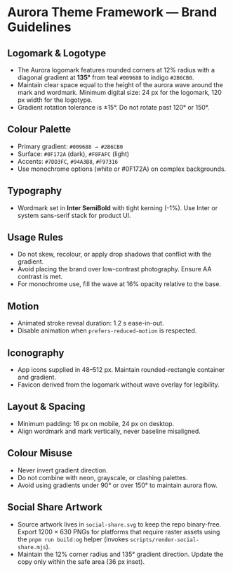 # Aurora Theme Framework — Brand Guidelines

## Logomark & Logotype
- The Aurora logomark features rounded corners at 12% radius with a diagonal gradient at **135°** from teal `#009688` to indigo `#2B6CB0`.
- Maintain clear space equal to the height of the aurora wave around the mark and wordmark. Minimum digital size: 24 px for the logomark, 120 px width for the logotype.
- Gradient rotation tolerance is ±15°. Do not rotate past 120° or 150°.

## Colour Palette
- Primary gradient: `#009688 → #2B6CB0`
- Surface: `#0F172A` (dark), `#F8FAFC` (light)
- Accents: `#7DD3FC`, `#94A3B8`, `#F97316`
- Use monochrome options (white or #0F172A) on complex backgrounds.

## Typography
- Wordmark set in **Inter SemiBold** with tight kerning (-1%). Use Inter or system sans-serif stack for product UI.

## Usage Rules
- Do not skew, recolour, or apply drop shadows that conflict with the gradient.
- Avoid placing the brand over low-contrast photography. Ensure AA contrast is met.
- For monochrome use, fill the wave at 16% opacity relative to the base.

## Motion
- Animated stroke reveal duration: 1.2 s ease-in-out.
- Disable animation when `prefers-reduced-motion` is respected.

## Iconography
- App icons supplied in 48–512 px. Maintain rounded-rectangle container and gradient.
- Favicon derived from the logomark without wave overlay for legibility.

## Layout & Spacing
- Minimum padding: 16 px on mobile, 24 px on desktop.
- Align wordmark and mark vertically, never baseline misaligned.

## Colour Misuse
- Never invert gradient direction.
- Do not combine with neon, grayscale, or clashing palettes.
- Avoid using gradients under 90° or over 150° to maintain aurora flow.

## Social Share Artwork
- Source artwork lives in `social-share.svg` to keep the repo binary-free. Export 1200 × 630 PNGs for platforms that require raster assets using the `pnpm run build:og` helper (invokes `scripts/render-social-share.mjs`).
- Maintain the 12% corner radius and 135° gradient direction. Update the copy only within the safe area (36 px inset).

